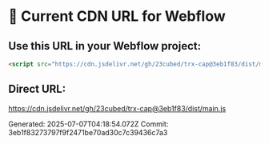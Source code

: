 # 🔗 Current CDN URL for Webflow

## Use this URL in your Webflow project:

```html
<script src="https://cdn.jsdelivr.net/gh/23cubed/trx-cap@3eb1f83/dist/main.js"></script>
```

## Direct URL:
https://cdn.jsdelivr.net/gh/23cubed/trx-cap@3eb1f83/dist/main.js

Generated: 2025-07-07T04:18:54.072Z
Commit: 3eb1f83273797f9f2471be70ad30c7c39436c7a3

